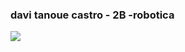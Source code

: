 ### davi tanoue castro - 2B -robotica

![](https://github.com/dvcastro206/dvcastro206/assets/170127239/df2c971a-edf6-4579-a105-66fbd6a1aec2)


<!--
**dvcastro206/dvcastro206** is a ✨ _special_ ✨ repository because its `README.md` (this file) appears on your GitHub profile.

Here are some ideas to get you started:

- 🔭 I’m currently working on ...
- 🌱 I’m currently learning ...
- 👯 I’m looking to collaborate on ...
- 🤔 I’m looking for help with ...
- 💬 Ask me about ...
- 📫 How to reach me: ...
- 😄 Pronouns: ...
- ⚡ Fun fact: ...
-->
